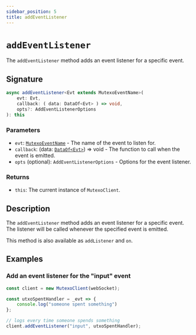 ```yaml
---
sidebar_position: 5
title: addEventListener
---
```


# `addEventListener`

The `addEventListener` method adds an event listener for a specific event.

## Signature

```ts
async addEventListener<Evt extends MutexoEventName>(
    evt: Evt,
    callback: ( data: DataOf<Evt> ) => void,
    opts?: AddEventListenerOptions
): this
```

### Parameters

- `evt`: [`MutexoEventName`](../../messages/type-aliases/MutexoEventName) - The name of the event to listen for.
- `callback`: (data: [`DataOf<Evt>`](../../messages/type-aliases/DataOf)) => void - The function to call when the event is emitted.
- `opts` (optional): `AddEventListenerOptions` - Options for the event listener.

### Returns

- `this`: The current instance of `MutexoClient`.

## Description

The `addEventListener` method adds an event listener for a specific event. The listener will be called whenever the specified event is emitted.

This method is also available as `addListener` and `on`.

## Examples

### Add an event listener for the "input" event

```ts
const client = new MutexoClient(webSocket);

const utxoSpentHandler = _evt => {
    console.log("someone spent something")
};

// logs every time someone spends something
client.addEventListener("input", utxoSpentHandler);
```